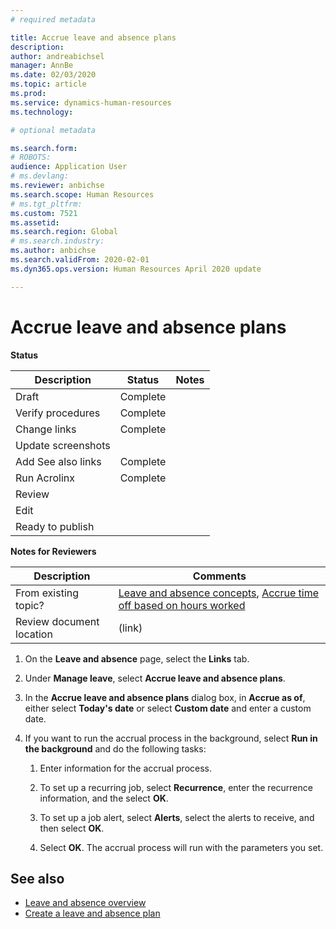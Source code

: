 ```yaml
---
# required metadata

title: Accrue leave and absence plans
description: 
author: andreabichsel
manager: AnnBe
ms.date: 02/03/2020
ms.topic: article
ms.prod: 
ms.service: dynamics-human-resources
ms.technology: 

# optional metadata

ms.search.form: 
# ROBOTS: 
audience: Application User
# ms.devlang: 
ms.reviewer: anbichse
ms.search.scope: Human Resources
# ms.tgt_pltfrm: 
ms.custom: 7521
ms.assetid: 
ms.search.region: Global
# ms.search.industry: 
ms.author: anbichse
ms.search.validFrom: 2020-02-01
ms.dyn365.ops.version: Human Resources April 2020 update

---
```


# Accrue leave and absence plans

**Status**

| Description | Status | Notes |
| --- | --- | --- |
| Draft | Complete |  |
| Verify procedures | Complete |  |
| Change links | Complete |  |
| Update screenshots |  |  |
| Add See also links | Complete |  |
| Run Acrolinx | Complete |  |
| Review |  |  |
| Edit |  |  |
| Ready to publish |  |  |

**Notes for Reviewers**

| Description | Comments |
| --- | --- |
| From existing topic? | [Leave and absence concepts](https://docs.microsoft.com/en-us/dynamics365/talent/leave-absence-concepts), [Accrue time off based on hours worked](https://docs.microsoft.com/en-us/dynamics365/talent/leave-accrue-hours-worked) |
| Review document location | (link) |

1. On the **Leave and absence** page, select the **Links** tab.

2. Under **Manage leave**, select **Accrue leave and absence plans**.

3. In the **Accrue leave and absence plans** dialog box, in **Accrue as of**, either select **Today's date** or select **Custom date** and enter a custom date.

4. If you want to run the accrual process in the background, select **Run in the background** and do the following tasks:

   1. Enter information for the accrual process.

   2. To set up a recurring job, select **Recurrence**, enter the recurrence information, and the select **OK**.

   3. To set up a job alert, select **Alerts**, select the alerts to receive, and then select **OK**.

   4. Select **OK**. The accrual process will run with the parameters you set.

## See also

- [Leave and absence overview](hr-leave-and-absence-overview.md)
- [Create a leave and absence plan](hr-leave-and-absence-plans.md)

